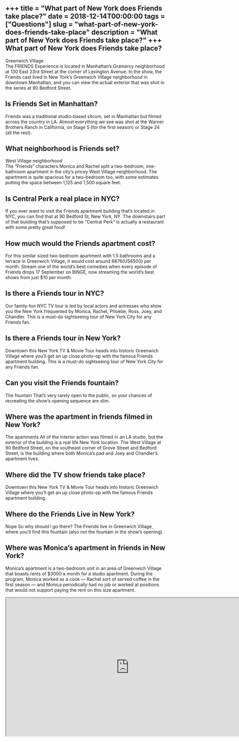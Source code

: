 +++
title = "What part of New York does Friends take place?"
date = 2018-12-14T00:00:00
tags = ["Questions"]
slug = "what-part-of-new-york-does-friends-take-place"
description = "What part of New York does Friends take place?"
+++
What part of New York does Friends take place?
----------------------------------------------

Greenwich Village  
The FRIENDS Experience is located in Manhattan’s Gramercy neighborhood at 130 East 23rd Street at the corner of Lexington Avenue. In the show, the Friends cast lived in New York’s Greenwich Village neighborhood in downtown Manhattan, and you can view the actual exterior that was shot in the series at 90 Bedford Street.

Is Friends Set in Manhattan?
----------------------------

Friends was a traditional studio-based sitcom, set in Manhattan but filmed across the country in LA. Almost everything we see was shot at the Warner Brothers Ranch in California, on Stage 5 (for the first season) or Stage 24 (all the rest).

What neighborhood is Friends set?
---------------------------------

West Village neighborhood  
The “Friends” characters Monica and Rachel split a two-bedroom, one-bathroom apartment in the city’s pricey West Village neighborhood. The apartment is quite spacious for a two-bedroom too, with some estimates putting the space between 1,125 and 1,500 square feet.

Is Central Perk a real place in NYC?
------------------------------------

If you ever want to visit the Friends apartment building that’s located in NYC, you can find that at 90 Bedford St, New York, NY. The downstairs part of that building that’s supposed to be “Central Perk” is actually a restaurant with some pretty great food!

How much would the Friends apartment cost?
------------------------------------------

For this similar sized two-bedroom apartment with 1.5 bathrooms and a terrace in Greenwich Village, it would cost around $8876 ($US6500) per month. Stream one of the world’s best comedies when every episode of Friends drops 17 September on BINGE, now streaming the world’s best shows from just $10 per month.

Is there a Friends tour in NYC?
-------------------------------

Our family-fun NYC TV tour is led by local actors and actresses who show you the New York frequented by Monica, Rachel, Phoebe, Ross, Joey, and Chandler. This is a must-do sightseeing tour of New York City for any Friends fan.

Is there a Friends tour in New York?
------------------------------------

Downtown this New York TV &amp; Movie Tour heads into historic Greenwich Village where you’ll get an up close photo-op with the famous Friends apartment building. This is a must-do sightseeing tour of New York City for any Friends fan.

Can you visit the Friends fountain?
-----------------------------------

The fountain That’s very rarely open to the public, so your chances of recreating the show’s opening sequence are slim.

Where was the apartment in friends filmed in New York?
------------------------------------------------------

The apartments All of the interior action was filmed in an LA studio, but the exterior of the building is a real life New York location. The West Village at 90 Bedford Street, on the southeast corner of Grove Street and Bedford Street, is the building where both Monica’s pad and Joey and Chandler’s apartment lives.

Where did the TV show friends take place?
-----------------------------------------

Downtown this New York TV &amp; Movie Tour heads into historic Greenwich Village where you’ll get an up close photo-op with the famous Friends apartment building.

Where do the Friends Live in New York?
--------------------------------------

Nope So why should I go there? The Friends live in Greenwich Village, where you’ll find this fountain (also not the fountain in the show’s opening).

Where was Monica’s apartment in friends in New York?
----------------------------------------------------

Monica’s apartment is a two-bedroom unit in an area of Greenwich Village that boasts rents of $3000 a month for a studio apartment. During the program, Monica worked as a cook — Rachel sort of served coffee in the first season — and Monica periodically had no job or worked at positions that would not support paying the rent on this size apartment.

<iframe allow="accelerometer; autoplay; clipboard-write; encrypted-media; gyroscope; picture-in-picture" allowfullscreen="" class="__youtube_prefs__  epyt-is-override  no-lazyload" data-no-lazy="1" data-origheight="433" data-origwidth="770" data-skipgform_ajax_framebjll="" height="433" id="_ytid_11272" loading="lazy" src="https://www.youtube.com/embed/o63-DySj8YY?enablejsapi=1&autoplay=0&cc_load_policy=0&cc_lang_pref=&iv_load_policy=1&loop=0&modestbranding=0&rel=1&fs=1&playsinline=0&autohide=2&theme=dark&color=red&controls=1&" title="YouTube player" width="770"></iframe>